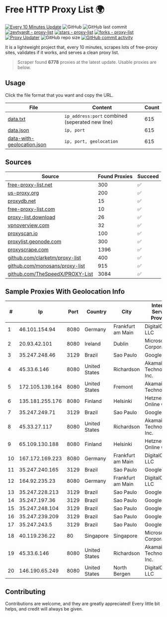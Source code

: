 
# Free HTTP Proxy List 🌍

[![Every 10 Minutes Update](https://github.com/mertguvencli/http-proxy-list/actions/workflows/main.yml/badge.svg?branch=main)](https://github.com/mertguvencli/http-proxy-list/actions/workflows/main.yml)
![GitHub](https://img.shields.io/github/license/mertguvencli/http-proxy-list)
![GitHub last commit](https://img.shields.io/github/last-commit/mertguvencli/http-proxy-list)
[![zevtyardt - proxy-list](https://img.shields.io/static/v1?label=zevtyardt&message=proxy-list&color=blue&logo=github)](https://github.com/zevtyardt/proxy-list "Go to GitHub repo")
[![stars - proxy-list](https://img.shields.io/github/stars/zevtyardt/proxy-list?style=social)](https://github.com/zevtyardt/proxy-list)
[![forks - proxy-list](https://img.shields.io/github/forks/zevtyardt/proxy-list?style=social)](https://github.com/zevtyardt/proxy-list)
[![Proxy Updater](https://github.com/zevtyardt/proxy-list/workflows/Proxy%20Updater/badge.svg)](https://github.com/zevtyardt/proxy-list/actions?query=workflow:"Proxy+Updater")
![GitHub repo size](https://img.shields.io/github/repo-size/zevtyardt/proxy-list)
[![GitHub commit activity](https://img.shields.io/github/commit-activity/m/zevtyardt/proxy-list?logo=commits)](https://github.com/zevtyardt/proxy-list/commits/main)

It is a lightweight project that, every 10 minutes, scrapes lots of free-proxy sites, validates if it works, and serves a clean proxy list.

> Scraper found **6778** proxies at the latest update. Usable proxies are below.

## Usage

Click the file format that you want and copy the URL.

|File|Content|Count|
|----|-------|-----|
|[data.txt](https://raw.githubusercontent.com/mertguvencli/http-proxy-list/main/proxy-list/data.txt)|`ip_address:port` combined (seperated new line)|615|
|[data.json](https://raw.githubusercontent.com/mertguvencli/http-proxy-list/main/proxy-list/data.json)|`ip, port`|615|
|[data-with-geolocation.json](https://raw.githubusercontent.com/mertguvencli/http-proxy-list/main/proxy-list/data-with-geolocation.json)|`ip, port, geolocation`|615|

## Sources

|Source|Found Proxies|Succeed|
|------|-------------|-------|
|[free-proxy-list.net](https://free-proxy-list.net)|300|✅|
|[us-proxy.org](https://www.us-proxy.org)|200|✅|
|[proxydb.net](http://proxydb.net)|15|✅|
|[free-proxy-list.com](https://free-proxy-list.com/?page=&port=&type%5B%5D=http&type%5B%5D=https&up_time=0&search=Search)|10|✅|
|[proxy-list.download](https://www.proxy-list.download/HTTP)|26|✅|
|[vpnoverview.com](https://vpnoverview.com/privacy/anonymous-browsing/free-proxy-servers)|32|✅|
|[proxyscan.io](https://www.proxyscan.io)|100|✅|
|[proxylist.geonode.com](https://proxylist.geonode.com/api/proxy-list?limit=300&page=1&sort_by=lastChecked&sort_type=desc&protocols=http,https)|300|✅|
|[proxyscrape.com](https://api.proxyscrape.com/v2/?request=displayproxies&protocol=http&timeout=10000&country=all&ssl=all&anonymity=all)|1396|✅|
|[github.com/clarketm/proxy-list](https://raw.githubusercontent.com/clarketm/proxy-list/master/proxy-list-raw.txt)|400|✅|
|[github.com/monosans/proxy-list](https://raw.githubusercontent.com/monosans/proxy-list/main/proxies/http.txt)|915|✅|
|[github.com/TheSpeedX/PROXY-List](https://raw.githubusercontent.com/TheSpeedX/PROXY-List/master/http.txt)|3084|✅|


## Sample Proxies With Geolocation Info

|#|Ip|Port|Country|City|Internet Service Provider|
|-|--|----|-------|----|-------------------------|
|1|46.101.154.94|8080|Germany|Frankfurt am Main|DigitalOcean, LLC|
|2|20.93.42.101|8080|Ireland|Dublin|Microsoft Corporation|
|3|35.247.248.46|3129|Brazil|Sao Paulo|Google LLC|
|4|45.33.6.146|8080|United States|Richardson|Akamai Technologies, Inc.|
|5|172.105.139.164|8080|United States|Fremont|Akamai Technologies|
|6|135.181.255.176|8080|Finland|Helsinki|Hetzner Online GmbH|
|7|35.247.249.71|3129|Brazil|Sao Paulo|Google LLC|
|8|45.33.27.117|8080|United States|Richardson|Akamai Technologies, Inc.|
|9|65.109.130.188|8080|Finland|Helsinki|Hetzner Online GmbH|
|10|167.172.169.223|8080|Germany|Frankfurt am Main|DigitalOcean, LLC|
|11|35.247.240.165|3129|Brazil|Sao Paulo|Google LLC|
|12|164.92.235.23|8080|Germany|Frankfurt am Main|DigitalOcean, LLC|
|13|35.247.228.213|3129|Brazil|Sao Paulo|Google LLC|
|14|35.247.197.36|3129|Brazil|Sao Paulo|Google LLC|
|15|35.247.248.104|3129|Brazil|Sao Paulo|Google LLC|
|16|35.247.239.209|3129|Brazil|Sao Paulo|Google LLC|
|17|35.247.243.5|3129|Brazil|Sao Paulo|Google LLC|
|18|40.119.236.22|80|Singapore|Singapore|Microsoft Corporation|
|19|45.33.6.146|8080|United States|Richardson|Akamai Technologies, Inc.|
|20|146.190.65.249|8080|United States|North Bergen|DigitalOcean, LLC|



## Contributing

Contributions are welcome, and they are greatly appreciated! Every
little bit helps, and credit will always be given.

